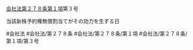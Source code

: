 [会社法第２７８条第１項](会社法＿＿＿＿第２７８条第１項)第３号

当該新株予約権無償割当てがその効力を生ずる日


#会社法
#会社法/第２７８条
#会社法/第２７８条/第１項
#会社法/第２７８条/第１項/第３号
